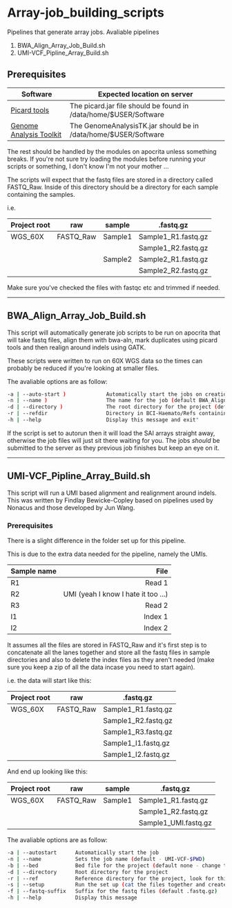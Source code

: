 # Array-job_building_scripts
Pipelines that generate array jobs.
Avaliable pipelines

1. BWA_Align_Array_Job_Build.sh
2. UMI-VCF_Pipline_Array_Build.sh

## Prerequisites

Software | Expected location on server
--- | ---
<a href="https://github.com/broadinstitute/picard/releases/tag/2.18.14">Picard tools</a> | The picard.jar file should be found in /data/home/$USER/Software 
<a href="https://software.broadinstitute.org/gatk/download/">Genome Analysis Toolkit</a> | The GenomeAnalysisTK.jar should be in /data/home/$USER/Software

The rest should be handled by the modules on apocrita unless something breaks. If you're not sure try loading the modules before running your scripts or something, I don't know I'm not your mother ...

The scripts will expect that the fastq files are stored in a directory called FASTQ_Raw. Inside of this directory should be a directory for each sample containing the samples.

i.e.

Project root | raw | sample | .fastq.gz 
--- | --- | --- | ---
WGS_60X | FASTQ_Raw | Sample1 | Sample1_R1.fastq.gz
|  |  |  | Sample1_R2.fastq.gz
| |  | Sample2 | Sample2_R1.fastq.gz
|  |  |  | Sample2_R2.fastq.gz

Make sure you've checked the files with fastqc etc and trimmed if needed.

***

## BWA_Align_Array_Job_Build.sh

This script will automatically generate job scripts to be run on apocrita that will take fastq files, align them with bwa-aln, mark duplicates using picard tools and then realign around indels using GATK.

These scripts were written to run on 60X WGS data so the times can probably be reduced if you're looking at smaller files.

The avaliable options are as follow:
```bash
-a | --auto-start )             Automatically start the jobs on creation (default off)
-n | --name )                   The name for the job (default BWA_Align)
-d | --directory )              The root directory for the project (default $PWD)
-r | --refdir                   Directory in BCI-Haemato/Refs containing the reference (default GRCh37/)
-h | --help                     Display this message and exit"
```
If the script is set to autorun then it will load the SAI arrays straight away, otherwise the job files will just sit there waiting for you. The jobs *should* be submitted to the server as they previous job finishes but keep an eye on it. 

***

## UMI-VCF_Pipline_Array_Build.sh

This script will run a UMI based alignment and realignment around indels. This was written by Findlay Bewicke-Copley based on pipelines used by Nonacus and those developed by Jun Wang.

### Prerequisites

There is a slight difference in the folder set up for this pipeline.

This is due to the extra data needed for the pipeline, namely the UMIs.

Sample name | File
:--- | ---:
R1 | Read 1
R2 | UMI (yeah I know I hate it too ...)
R3 | Read 2
I1 | Index 1
I2 | Index 2

It assumes all the files are stored in FASTQ_Raw and it's first step is to concatenate all the lanes together and store all the fastq files in sample directories and also to delete the index files as they aren't needed (make sure you keep a zip of all the data incase you need to start again).

i.e. the data will start like this:

Project root | raw  | .fastq.gz 
--- | --- | ---
WGS_60X | FASTQ_Raw | Sample1_R1.fastq.gz
|  |  | Sample1_R2.fastq.gz
|  |  | Sample1_R3.fastq.gz
|  |  | Sample1_I1.fastq.gz
|  |  | Sample1_I2.fastq.gz

And end up looking like this:

Project root | raw | sample | .fastq.gz 
--- | --- | --- | ---
WGS_60X | FASTQ_Raw | Sample1 | Sample1_R1.fastq.gz
|  |  |  | Sample1_R2.fastq.gz
|  |  |  | Sample1_UMI.fastq.gz

The avaliable options are as follow:
```bash
-a | --autostart      Automatically start the job
-n | --name           Sets the job name (default - UMI-VCF-$PWD)
-b | --bed            Bed file for the project (default none - change this!)
-d | --directory      Root directory for the project
-r | --ref            Reference directory for the project, look for this in BCI-Haemato/Refs (default GRCh37)
-s | --setup          Run the set up (cat the files together and create sample directories) (default off)
-f | --fastq-suffix   Suffix for the fastq files (default .fastq.gz)
-h | --help           Display this message
```
